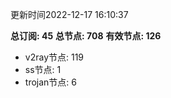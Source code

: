 更新时间2022-12-17 16:10:37

**总订阅: 45**
**总节点: 708**
**有效节点: 126**
- v2ray节点: 119
- ss节点: 1
- trojan节点: 6
